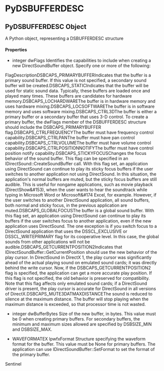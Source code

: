 # PyDSBUFFERDESC

## PyDSBUFFERDESC Object



A Python object, representing a DSBUFFERDESC structure

#### Properties

  - integer dwFlags
    Identifies the capabilities to include when creating a new DirectSoundBuffer object\. Specify one or more of the following:

FlagDescriptionDSBCAPS\_PRIMARYBUFFERIndicates that the buffer is a primary sound buffer\. If this value is not specified, a secondary sound buffer will be created\.DSBCAPS\_STATICIndicates that the buffer will be used for static sound data\. Typically, these buffers are loaded once and played many times\. These buffers are candidates for hardware memory\.DSBCAPS\_LOCHARDWAREThe buffer is in hardware memory and uses hardware mixing\.DSBCAPS\_LOCSOFTWAREThe buffer is in software memory and uses software mixing\.DSBCAPS\_CTRL3DThe buffer is either a primary buffer or a secondary buffer that uses 3-D control\. To create a primary buffer, the dwFlags member of the DSBUFFERDESC structure should include the DSBCAPS\_PRIMARYBUFFER flag\.DSBCAPS\_CTRLFREQUENCYThe buffer must have frequency control capability\.DSBCAPS\_CTRLPANThe buffer must have pan control capability\.DSBCAPS\_CTRLVOLUMEThe buffer must have volume control capability\.DSBCAPS\_CTRLPOSITIONNOTIFYThe buffer must have control position notify capability\.DSBCAPS\_STICKYFOCUSChanges the focus behavior of the sound buffer\. This flag can be specified in an IDirectSound::CreateSoundBuffer call\. With this flag set, an application using DirectSound can continue to play its sticky focus buffers if the user switches to another application not using DirectSound\. In this situation, the application's normal buffers are muted, but the sticky focus buffers are still audible\. This is useful for nongame applications, such as movie playback \(DirectShow&\#153\), when the user wants to hear the soundtrack while typing in Microsoft Word or Microsoft&\#174 Excel, for example\. However, if the user switches to another DirectSound application, all sound buffers, both normal and sticky focus, in the previous application are muted\.DSBCAPS\_GLOBALFOCUSThe buffer is a global sound buffer\. With this flag set, an application using DirectSound can continue to play its buffers if the user switches focus to another application, even if the new application uses DirectSound\. The one exception is if you switch focus to a DirectSound application that uses the DSSCL\_EXCLUSIVE or DSSCL\_WRITEPRIMARY flag for its cooperative level\. In this case, the global sounds from other applications will not be audible\.DSBCAPS\_GETCURRENTPOSITION2Indicates that IDirectSoundBuffer::GetCurrentPosition should use the new behavior of the play cursor\. In DirectSound in DirectX 1, the play cursor was significantly ahead of the actual playing sound on emulated sound cards; it was directly behind the write cursor\. Now, if the DSBCAPS\_GETCURRENTPOSITION2 flag is specified, the application can get a more accurate play position\. If this flag is not specified, the old behavior is preserved for compatibility\. Note that this flag affects only emulated sound cards; if a DirectSound driver is present, the play cursor is accurate for DirectSound in all versions of DirectX\.DSBCAPS\_MUTE3DATMAXDISTANCEThe sound is reduced to silence at the maximum distance\. The buffer will stop playing when the maximum distance is exceeded, so that processor time is not wasted\.
  - integer dwBufferBytes
    Size of the new buffer, in bytes\. This value must be 0 when creating primary buffers\. For secondary buffers, the minimum and maximum sizes allowed are specified by DSBSIZE\_MIN and DSBSIZE\_MAX\.

  - WAVEFORMATEX lpwfxFormat
    Structure specifying the waveform format for the buffer\. This value must be None for primary buffers\. The application can use IDirectSoundBuffer::SetFormat to set the format of the primary buffer\. 

Sentinel